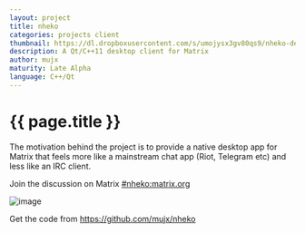 ```yaml
---
layout: project
title: nheko
categories: projects client
thumbnail: https://dl.dropboxusercontent.com/s/umojysx3gv80qs9/nheko-default-theme.png
description: A Qt/C++11 desktop client for Matrix
author: mujx
maturity: Late Alpha
language: C++/Qt
---
```


# {{ page.title }}
The motivation behind the project is to provide a native desktop app for Matrix that feels more like a mainstream chat app (Riot, Telegram etc) and less like an IRC client.

Join the discussion on Matrix [#nheko:matrix.org](https://matrix.to/#/#nheko:matrix.org)

![image](https://matrix.org/_matrix/media/v1/download/matrix.org/YZyaLdQcOIPkrtHpFwULfHLy)

Get the code from https://github.com/mujx/nheko
